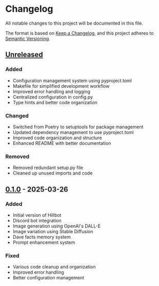 <!--markdownlint-disable MD024-->

# Changelog

All notable changes to this project will be documented in this file.

The format is based on [Keep a Changelog](https://keepachangelog.com/en/1.0.0/),
and this project adheres to [Semantic Versioning](https://semver.org/spec/v2.0.0.html).

## [Unreleased]

### Added

- Configuration management system using pyproject.toml
- Makefile for simplified development workflow
- Improved error handling and logging
- Centralized configuration in config.py
- Type hints and better code organization

### Changed

- Switched from Poetry to setuptools for package management
- Updated dependency management to use pyproject.toml
- Improved code organization and structure
- Enhanced README with better documentation

### Removed

- Removed redundant setup.py file
- Cleaned up unused imports and code

## [0.1.0] - 2025-03-26

### Added

- Initial version of Hillbot
- Discord bot integration
- Image generation using OpenAI's DALL-E
- Image variation using Stable Diffusion
- Dave facts memory system
- Prompt enhancement system

### Fixed

- Various code cleanup and organization
- Improved error handling
- Better configuration management

[Unreleased]: https://github.com/cellwebb/discord-hillbot/compare/v0.1.0...HEAD
[0.1.0]: https://github.com/cellwebb/discord-hillbot/releases/tag/v0.1.0
